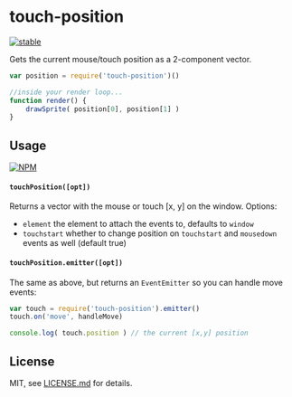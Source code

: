 # touch-position

[![stable](http://badges.github.io/stability-badges/dist/stable.svg)](http://github.com/badges/stability-badges)

Gets the current mouse/touch position as a 2-component vector.

```js
var position = require('touch-position')()

//inside your render loop...
function render() {
    drawSprite( position[0], position[1] )
}
```

## Usage

[![NPM](https://nodei.co/npm/touch-position.png)](https://nodei.co/npm/touch-position/)

#### `touchPosition([opt])`

Returns a vector with the mouse or touch [x, y] on the window. Options:

- `element` the element to attach the events to, defaults to `window`
- `touchstart` whether to change position on `touchstart` and `mousedown` events as well (default true)

#### `touchPosition.emitter([opt])`

The same as above, but returns an `EventEmitter` so you can handle move events:

```js
var touch = require('touch-position').emitter()
touch.on('move', handleMove)

console.log( touch.position ) // the current [x,y] position
```

## License

MIT, see [LICENSE.md](http://github.com/mattdesl/touch-position/blob/master/LICENSE.md) for details.
